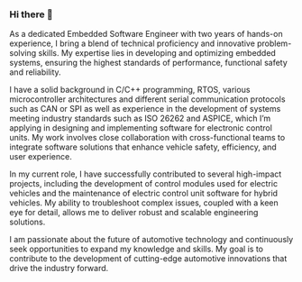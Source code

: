 ### Hi there 👋
As a dedicated Embedded Software Engineer with two years of hands-on experience, I bring a blend of technical proficiency and innovative problem-solving skills. My expertise lies in developing and optimizing embedded systems, ensuring the highest standards of performance, functional safety and reliability.

I have a solid background in C/C++ programming, RTOS, various microcontroller architectures and different serial communication protocols such as CAN or SPI as well as experience in the development of systems meeting industry standards such as ISO 26262 and ASPICE, which I’m applying in designing and implementing software for electronic control units. My work involves close collaboration with cross-functional teams to integrate software solutions that enhance vehicle safety, efficiency, and user experience.

In my current role, I have successfully contributed to several high-impact projects, including the development of control modules used for electric vehicles and the maintenance of electric control unit software for hybrid vehicles. My ability to troubleshoot complex issues, coupled with a keen eye for detail, allows me to deliver robust and scalable engineering solutions.

I am passionate about the future of automotive technology and continuously seek opportunities to expand my knowledge and skills. My goal is to contribute to the development of cutting-edge automotive innovations that drive the industry forward.
